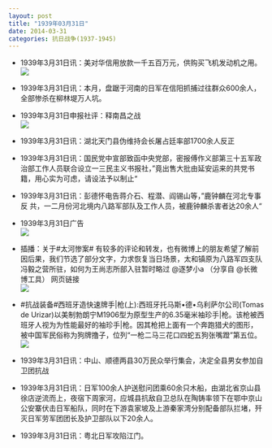 ```yaml
---
layout: post
title: "1939年03月31日"
date: 2014-03-31
categories: 抗日战争(1937-1945)
---
```


<meta name="referrer" content="no-referrer" />

- 1939年3月31日讯：美对华信用放款一千五百万元，供购买飞机发动机之用。 <br/><img src="https://ww2.sinaimg.cn/large/aca367d8jw1eezahc5wsgj203y0hh3zp.jpg" />

- 1939年3月31日讯：本月，盘踞于河南的日军在信阳抓捕过往群众600余人，全部惨杀在柳林堤万人坑。 

- 1939年3月31日申报社评：释南昌之战 <br/><img src="https://ww4.sinaimg.cn/large/aca367d8jw1eez74awkhlj20qd0xxkbk.jpg" />

- 1939年3月31日讯：湖北天门县伪维持会长屠占廷率部1700余人反正 

- 1939年3月31日讯：国民党中宣部致函中央党部，密报傅作义部第三十五军政治部工作人员联合设立一三民主义书报社，”竟出售大批由延安运来的共党书籍，用心实为可虑，请设法予以制止“ 

- 1939年3月31日讯：彭德怀电告蒋介石、程潜、阎锡山等，”鹿钟麟在河北专事反 共，一二月份河北境内八路军部队及工作人员，被鹿钟麟杀害者达20余人“ 

- 1939年3月31日广告 <br/><img src="https://ww2.sinaimg.cn/large/aca367d8jw1eeyrekljadj20k60gpn1a.jpg" />

- 插播：关于#太河惨案# 有较多的评论和转发，也有微博上的朋友希望了解前因后果，我们节选了部分文字，力求恢复当日场景，太和镇原为八路军四支队冯毅之营所驻，如何为王尚志所部入驻暂时略过 @逐梦小a  （分享自 @长微博工具） 网页链接  <br/><img src="https://ww1.sinaimg.cn/large/aca367d8jw1eeyqzb8m9cj20c80m40vx.jpg" />

- #抗战装备#西班牙造快速牌手|枪(上):西班牙托马斯•德•乌利萨尔公司(Tomas de Urizar)以美制勃朗宁M1906型为原型生产的6.35毫米袖珍手|枪。该枪被西班牙人视为为性能最好的袖珍手|枪。因其枪把上面有一个奔跑猎犬的图形，被中国军民俗称为狗牌撸子，位列“一枪二马三花口四蛇五狗张嘴蹬”第五位。 <br/><img src="https://ww1.sinaimg.cn/large/aca367d8jw1eeypf4rnuvj20hs0erq4q.jpg" />

- 1939年3月31日讯：中山、顺德两县30万民众举行集会，决定全县男女参加自卫团抗战 

- 1939年3月31日讯：日军100余人护送慰问团乘60余只木船，由湖北省京山县徐店逆流而上，夜宿下周家河，应城县抗敌自卫总队在陶铸率领下在鄂中京山公安寨伏击日军船队，同时在下游袁家坡及上游秦家湾分别配备部队拦堵，歼灭日军劳军团团长及护卫部队以下20余人。 

- 1939年3月31日讯：粤北日军攻陷江门。 

